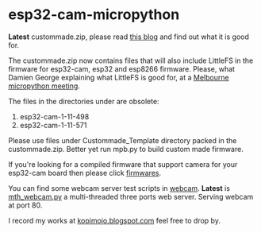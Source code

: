 # esp32-cam-micropython

**Latest** custommade.zip, please read [this blog](https://kopimojo.blogspot.com/2019/12/custom-made-sometimes-it-is-nice-to-be.html) and find out what it is good for.

The custommade.zip now contains files that will also include LittleFS in the firmware for esp32-cam, esp32 and esp8266 firmware. Please, what Damien George explaining what LittleFS is good for, at a [Melbourne micropython meeting](https://www.youtube.com/watch?v=wkgU4fGP3eY). 


The files in the directories under are obsolete:

1. esp32-cam-1-11-498
2. esp32-cam-1-11-571


Please use files under Custommade_Template directory packed in the custommade.zip. Better yet run mpb.py to build custom made firmware.

If you're looking for a compiled firmware that support camera for your esp32-cam board then please click [firmwares](https://github.com/shariltumin/esp32-cam-micropython/tree/master/firmwares).

You can find some webcam server test scripts in [webcam](https://github.com/shariltumin/esp32-cam-micropython/tree/master/webcam). **Latest** is [mth_webcam.py](https://github.com/shariltumin/esp32-cam-micropython/blob/master/webcam/mth_webcam.py) a multi-threaded three ports web server. Serving webcam at port 80.

I record my works at [kopimojo.blogspot.com](https://kopimojo.blogspot.com/) feel free to drop by.
